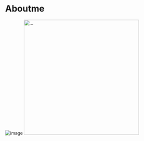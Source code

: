 # Aboutme
![image](https://user-images.githubusercontent.com/83887171/119107834-d0990400-ba49-11eb-8ce6-6de3c6bacf38.png)
<img src="https://..." alt="..." width="369" />
